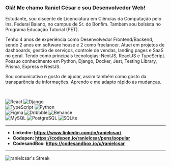 ### Olá! Me chamo Raniel César e sou Desenvolvedor Web!
Estudante, sou discente de Licenciatura em Ciências da Computação pelo Ins. Federal Baiano, no campus de Sr. do Bonfim. Também sou bolsista no Programa Educação Tutorial (PET).

Tenho 4 anos de experiência como Desenvolvedor Frontend/Backend, sendo 2 anos em software house e 2 como freelancer. Atuei em projetos de dashboards, gestão de serviços, controle de vendas, landing pages e SaaS no geral. Tendo como principais tecnologias: NextJS, ReactJS e TypeScript.
Possuo conhecimento em Python, Django, Docker, Jest, Testing Library, Prisma, Express e NestJS.

Sou comunicativo e gosto de ajudar, assim também como gosto da transparência de informações. Aprendo e me adapto rápido às mudanças.

<br>

![React](https://img.shields.io/badge/React-20232A?style=for-the-badge&logo=react&logoColor=61DAFB)
![Django](https://img.shields.io/badge/Django-092E20?style=for-the-badge&logo=django&logoColor=green) <br>
![TypeScript](https://img.shields.io/badge/TypeScript-007ACC?style=for-the-badge&logo=typescript&logoColor=white)
![Python](https://img.shields.io/badge/Python-FFD43B?style=for-the-badge&logo=python&logoColor=blue) <br>
![Figma](https://img.shields.io/badge/Figma-F24E1E?style=for-the-badge&logo=figma&logoColor=white)
![Dribbble](https://img.shields.io/badge/Dribbble-EA4C89?style=for-the-badge&logo=dribbble&logoColor=white)
![Behance](https://img.shields.io/badge/Behance-0054F7?style=for-the-badge&logo=behance&logoColor=white) <br>
![MySQL](https://img.shields.io/badge/MySQL-005C84?style=for-the-badge&logo=mysql&logoColor=white)
![PostgreSQL](https://img.shields.io/badge/PostgreSQL-316192?style=for-the-badge&logo=postgresql&logoColor=white)
![SQLite](https://img.shields.io/badge/Sqlite-003B57?style=for-the-badge&logo=sqlite&logoColor=white) <br>

---

<!-- - **Currículo: https://ranielcsar-organization.gitbook.io/curriculo/** -->
- **Linkedin: https://www.linkedin.com/in/ranielcsar/**
- **Codepen: https://codepen.io/ranielcsar/pens/popular**
- **CodesandBox: https://codesandbox.io/u/ranielcsar**

---

![ranielcsar's Streak](https://github-readme-streak-stats.herokuapp.com/?user=ranielcsar&theme=vue-dark&hide_border=true)
